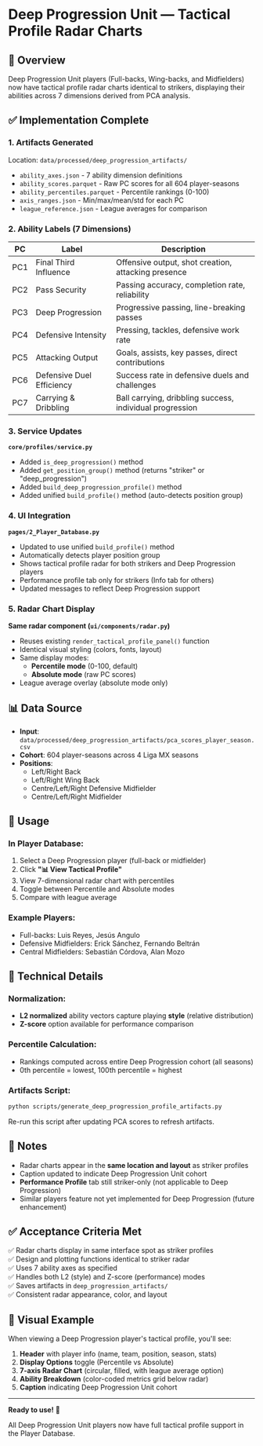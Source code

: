 # Deep Progression Unit — Tactical Profile Radar Charts

## 🎯 Overview

Deep Progression Unit players (Full-backs, Wing-backs, and Midfielders) now have tactical profile radar charts identical to strikers, displaying their abilities across 7 dimensions derived from PCA analysis.

## ✅ Implementation Complete

### 1. **Artifacts Generated**
Location: `data/processed/deep_progression_artifacts/`

- `ability_axes.json` - 7 ability dimension definitions
- `ability_scores.parquet` - Raw PC scores for all 604 player-seasons
- `ability_percentiles.parquet` - Percentile rankings (0-100)
- `axis_ranges.json` - Min/max/mean/std for each PC
- `league_reference.json` - League averages for comparison

### 2. **Ability Labels (7 Dimensions)**

| PC  | Label | Description |
|-----|-------|-------------|
| PC1 | Final Third Influence | Offensive output, shot creation, attacking presence |
| PC2 | Pass Security | Passing accuracy, completion rate, reliability |
| PC3 | Deep Progression | Progressive passing, line-breaking passes |
| PC4 | Defensive Intensity | Pressing, tackles, defensive work rate |
| PC5 | Attacking Output | Goals, assists, key passes, direct contributions |
| PC6 | Defensive Duel Efficiency | Success rate in defensive duels and challenges |
| PC7 | Carrying & Dribbling | Ball carrying, dribbling success, individual progression |

### 3. **Service Updates**

**`core/profiles/service.py`**
- Added `is_deep_progression()` method
- Added `get_position_group()` method (returns "striker" or "deep_progression")
- Added `build_deep_progression_profile()` method
- Added unified `build_profile()` method (auto-detects position group)

### 4. **UI Integration**

**`pages/2_Player_Database.py`**
- Updated to use unified `build_profile()` method
- Automatically detects player position group
- Shows tactical profile radar for both strikers and Deep Progression players
- Performance profile tab only for strikers (Info tab for others)
- Updated messages to reflect Deep Progression support

### 5. **Radar Chart Display**

**Same radar component (`ui/components/radar.py`)**
- Reuses existing `render_tactical_profile_panel()` function
- Identical visual styling (colors, fonts, layout)
- Same display modes:
  - **Percentile mode** (0-100, default)
  - **Absolute mode** (raw PC scores)
- League average overlay (absolute mode only)

## 📊 Data Source

- **Input**: `data/processed/deep_progression_artifacts/pca_scores_player_season.csv`
- **Cohort**: 604 player-seasons across 4 Liga MX seasons
- **Positions**:
  - Left/Right Back
  - Left/Right Wing Back
  - Centre/Left/Right Defensive Midfielder
  - Centre/Left/Right Midfielder

## 🚀 Usage

### In Player Database:

1. Select a Deep Progression player (full-back or midfielder)
2. Click **"📊 View Tactical Profile"**
3. View 7-dimensional radar chart with percentiles
4. Toggle between Percentile and Absolute modes
5. Compare with league average

### Example Players:
- Full-backs: Luis Reyes, Jesús Angulo
- Defensive Midfielders: Erick Sánchez, Fernando Beltrán
- Central Midfielders: Sebastián Córdova, Alan Mozo

## 🔧 Technical Details

### Normalization:
- **L2 normalized** ability vectors capture playing **style** (relative distribution)
- **Z-score** option available for performance comparison

### Percentile Calculation:
- Rankings computed across entire Deep Progression cohort (all seasons)
- 0th percentile = lowest, 100th percentile = highest

### Artifacts Script:
```bash
python scripts/generate_deep_progression_profile_artifacts.py
```

Re-run this script after updating PCA scores to refresh artifacts.

## 📝 Notes

- Radar charts appear in the **same location and layout** as striker profiles
- Caption updated to indicate Deep Progression Unit cohort
- **Performance Profile** tab still striker-only (not applicable to Deep Progression)
- Similar players feature not yet implemented for Deep Progression (future enhancement)

## ✅ Acceptance Criteria Met

✅ Radar charts display in same interface spot as striker profiles  
✅ Design and plotting functions identical to striker radar  
✅ Uses 7 ability axes as specified  
✅ Handles both L2 (style) and Z-score (performance) modes  
✅ Saves artifacts in `deep_progression_artifacts/`  
✅ Consistent radar appearance, color, and layout  

## 🎨 Visual Example

When viewing a Deep Progression player's tactical profile, you'll see:

1. **Header** with player info (name, team, position, season, stats)
2. **Display Options** toggle (Percentile vs Absolute)
3. **7-axis Radar Chart** (circular, filled, with league average option)
4. **Ability Breakdown** (color-coded metrics grid below radar)
5. **Caption** indicating Deep Progression Unit cohort

---

**Ready to use!** 🎉 

All Deep Progression Unit players now have full tactical profile support in the Player Database.

